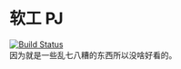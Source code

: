 软工 PJ
===
[![Build Status](https://travis-ci.org/swordfeng/job-system.svg?branch=master)](https://travis-ci.org/swordfeng/job-system)  
因为就是一些乱七八糟的东西所以没啥好看的。

